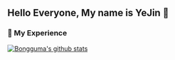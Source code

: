 ## Hello Everyone, My name is YeJin 🐣

### 📌 My Experience
<!-- + **WiNC (2022.02 - current) | App Developer** -->
<!-- + VAIV (2021.04 - 2022.01) | App Developer -->
<!-- + UDID (2018.12 - 2021.03) | App Developer -->
<!-- + Samjung DataService (2018.09 - 2018.11) | Web Front Developer -->

[![Bongguma's github stats](https://github-readme-stats.vercel.app/api?username=bongguma&show_icons=true&theme=radical)](https://github.com/anuraghazra/github-readme-stats)

<!--
**bongguma/bongguma** is a ✨ _special_ ✨ repository because its `README.md` (this file) appears on your GitHub profile.

Here are some ideas to get you started:

- 🔭 I’m currently working on ...
- 🌱 I’m currently learning ...
- 👯 I’m looking to collaborate on ...
- 🤔 I’m looking for help with ...
- 💬 Ask me about ...
- 📫 How to reach me: ...
- 😄 Pronouns: ...
- ⚡ Fun fact: ...
-->
 

